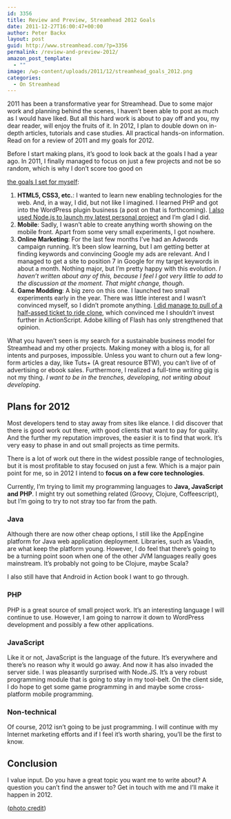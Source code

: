 ```yaml
---
id: 3356
title: Review and Preview, Streamhead 2012 Goals
date: 2011-12-27T16:00:47+00:00
author: Peter Backx
layout: post
guid: http://www.streamhead.com/?p=3356
permalink: /review-and-preview-2012/
amazon_post_template:
  - ""
image: /wp-content/uploads/2011/12/streamhead_goals_2012.png
categories:
  - On Streamhead
---
```

2011 has been a transformative year for Streamhead. Due to some major work and planning behind the scenes, I haven&#8217;t been able to post as much as I would have liked. But all this hard work is about to pay off and you, my dear reader, will enjoy the fruits of it. In 2012, I plan to double down on in-depth articles, tutorials and case studies. All practical hands-on information. Read on for a review of 2011 and my goals for 2012.

<!--more-->Before I start making plans, it&#8217;s good to look back at the goals I had a year ago. In 2011, I finally managed to focus on just a few projects and not be so random, which is why I don&#8217;t score too good on 

[the goals I set for myself](http://www.streamhead.com/streamhead-in-2011/ "Looking Forward, Streamhead in 2011"):

  1. **HTML5, CSS3, etc.**: I wanted to learn new enabling technologies for the web. And, in a way, I did, but not like I imagined. I learned PHP and got into the WordPress plugin business (a post on that is forthcoming). [I also used Node.js to launch my latest personal project](http://www.streamhead.com/expensesspreadsheet-net-node-js/ "Rapid web app development with Node.JS") and I&#8217;m glad I did.
  2. **Mobile**: Sadly, I wasn&#8217;t able to create anything worth showing on the mobile front. Apart from some very small experiments, I got nowhere.
  3. **Online Marketing**: For the last few months I&#8217;ve had an Adwords campaign running. It&#8217;s been slow learning, but I am getting better at finding keywords and convincing Google my ads are relevant. And I managed to get a site to position 7 in Google for my target keywords in about a month. Nothing major, but I&#8217;m pretty happy with this evolution. _I haven&#8217;t written about any of this, because I feel I got very little to add to the discussion at the moment. That might change, though_.
  4. **Game Modding**: A big zero on this one. I launched two small experiments early in the year. There was little interest and I wasn&#8217;t convinced myself, so I didn&#8217;t promote anything. [I did manage to pull of a half-assed ticket to ride clone](http://www.streamhead.com/actionscript-3-ticket-to-ride/ "ActionScript Ticket to Ride clone"), which convinced me I shouldn&#8217;t invest further in ActionScript. Adobe killing of Flash has only strengthened that opinion.

What you haven&#8217;t seen is my search for a sustainable business model for Streamhead and my other projects. Making money with a blog is, for all intents and purposes, impossible. Unless you want to churn out a few long-form articles a day, like Tuts+ (A great resource BTW), you can&#8217;t live of of advertising or ebook sales. Furthermore, I realized a full-time writing gig is not my thing. _I want to be in the trenches, developing, not writing about developing_.

## Plans for 2012

Most developers tend to stay away from sites like elance. I did discover that there is good work out there, with good clients that want to pay for quality. And the further my reputation improves, the easier it is to find that work. It&#8217;s very easy to phase in and out small projects as time permits.

There is a lot of work out there in the widest possible range of technologies, but it is most profitable to stay focused on just a few. Which is a major pain point for me, so in 2012 I intend to **focus on a few core technologies**.

Currently, I&#8217;m trying to limit my programming languages to **Java, JavaScript and PHP**. I might try out something related (Groovy, Clojure, Coffeescript), but I&#8217;m going to try to not stray too far from the path.

### Java

Although there are now other cheap options, I still like the AppEngine platform for Java web application deployment. Libraries, such as Vaadin, are what keep the platform young. However, I do feel that there&#8217;s going to be a turning point soon when one of the other JVM languages really goes mainstream. It&#8217;s probably not going to be Clojure, maybe Scala?

I also still have that Android in Action book I want to go through.

### PHP

PHP is a great source of small project work. It&#8217;s an interesting language I will continue to use. However, I am going to narrow it down to WordPress development and possibly a few other applications.

### JavaScript

Like it or not, JavaScript is the language of the future. It&#8217;s everywhere and there&#8217;s no reason why it would go away. And now it has also invaded the server side. I was pleasantly surprised with Node.JS. It&#8217;s a very robust programming module that is going to stay in my tool-belt. On the client side, I do hope to get some game programming in and maybe some cross-platform mobile programming.

### Non-technical

Of course, 2012 isn&#8217;t going to be just programming. I will continue with my Internet marketing efforts and if I feel it&#8217;s worth sharing, you&#8217;ll be the first to know.

## Conclusion

I value input. Do you have a great topic you want me to write about? A question you can&#8217;t find the answer to? Get in touch with me and I&#8217;ll make it happen in 2012.

([photo credit](http://www.flickr.com/photos/danieldslee/5425899591/ "Two goals on Flickr"))

<!-- AddThis Advanced Settings generic via filter on the_content -->

<!-- AddThis Share Buttons generic via filter on the_content -->